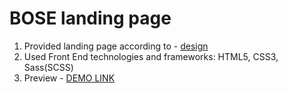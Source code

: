 # BOSE landing page
1. Provided landing page according to - [design](https://www.figma.com/file/OMjQNb3hg1LKMV4OwyQ3Ao/BOSE?node-id=0%3A1)
2. Used Front End technologies and frameworks: HTML5, CSS3, Sass(SCSS)
3. Preview - [DEMO LINK](https://oleksandr-maly.github.io/bose-landing/#)
